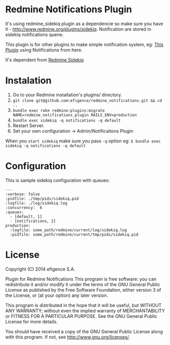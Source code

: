 Redmine Notifications Plugin
============================

It's using redmine_sidekiq plugin as a dependencie so make sure you have it - http://www.redmine.org/plugins/sidekiq.
Notification are stored in sidekiq notifications quene.

This plugin is for other plugins to make simple notification system, eg: [This Plugin](https://github.com/efigence/redmine_resources_management) using Notifications from here.

It's dependent from [Redmine Sidekiq](https://github.com/ogom/redmine_sidekiq)


# Instalation
  1. Go to your Redmine installation's plugins/ directory.
  2. `git clone git@github.com:efigence/redmine_notifications.git && cd ..`
  3. `bundle exec rake redmine:plugins:migrate NAME=redmine_notifications_plugin RAILS_ENV=production`
  4. `bundle exec sidekiq -q notifications -q default`
  5. Restart Server.
  6. Set your own configuration -> Admin/Notificaitons Plugin

When you `start sidekiq` make sure you pass `-q` option 
eg: `$ bundle exec sidekiq -q notifications -q default`

# Configuration
This is sample sidekiq configuration with queues:
```
---
:verbose: false
:pidfile: ./tmp/pids/sidekiq.pid
:logfile: ./log/sidekiq.log
:concurrency:  6
:queues:
  - [default, 1]
  - [notifications, 2]
production:
  :logfile: some_path/redmine/current/log/sidekiq.log
  :pidfile: some_path/redmine/current/tmp/pids/sidekiq.pid
```

# License
Copyright (C) 2014  efigence S.A.

Plugin for Redmine Notifications
This program is free software: you can redistribute it and/or modify
it under the terms of the GNU General Public License as published by
the Free Software Foundation, either version 3 of the License, or
(at your option) any later version.

This program is distributed in the hope that it will be useful,
but WITHOUT ANY WARRANTY; without even the implied warranty of
MERCHANTABILITY or FITNESS FOR A PARTICULAR PURPOSE.  See the
GNU General Public License for more details.

You should have received a copy of the GNU General Public License
along with this program.  If not, see <http://www.gnu.org/licenses/>.
